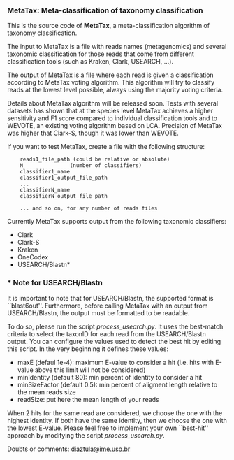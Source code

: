 ### MetaTax: Meta-classification of taxonomy classification ###

This is the source code of **MetaTax**, a meta-classification algorithm of taxonomy classification. 

The input to MetaTax is a file with reads names (metagenomics) and several taxonomic classification
for those reads that come from different classification tools (such as Kraken, Clark, USEARCH, ...).

The output of MetaTax is a file where each read is given a classification according to MetaTax voting
algorithm. This algorithm will try to classify reads at the lowest level possible, always using the 
majority voting criteria. 

Details about MetaTax algorithm will be released soon. Tests with several datasets has shown that 
at the species level MetaTax achieves a higher sensitivity and F1 score compared to individual 
classification tools and to WEVOTE, an existing voting algorithm based on LCA. 
Precision of MetaTax was higher that Clark-S, though it was lower than WEVOTE.

If you want to test MetaTax, create a file with the following structure:

        reads1_file_path (could be relative or absolute)
        N               (number of classifiers)
        classifier1_name
        classifier1_output_file_path
        ...
        classifierN_name
        classifierN_output_file_path

        ... and so on, for any number of reads files

Currently MetaTax supports output from the following taxonomic classifiers:

* Clark
* Clark-S
* Kraken
* OneCodex
* USEARCH/Blastn\*

### \* Note for USEARCH/Blastn ###

It is important to note that for USEARCH/Blastn, the supported format is ``blast6out''. Furthermore, before
calling MetaTax with an output from USEARCH/Blastn, the output must be formatted to be readable. 

To do so, please run the script *process_usearch.py*. It uses the best-match criteria to select the taxonID
for each read from the USEARCH/Blastn output. You can configure the values used to detect the best hit by
editing this script. In the very beginning it defines these values:

* maxE (defaul 1e-4): maximum E-value to consider a hit (i.e. hits with E-value above this limit will not be considered)
* minIdentity (default 80): min percent of identity to consider a hit
* minSizeFactor (default 0.5): min percent of aligment length relative to the mean reads size
* readSize: put here the mean length of your reads

When 2 hits for the same read are considered, we choose the one with the highest identity. If both have the same identity, 
then we choose the one with the lowest E-value. Please feel free to implement your own ``best-hit'' approach by modifying 
the script *process_usearch.py*.

Doubts or comments: [diaztula@ime.usp.br](mailto:diaztula@ime.usp.br)